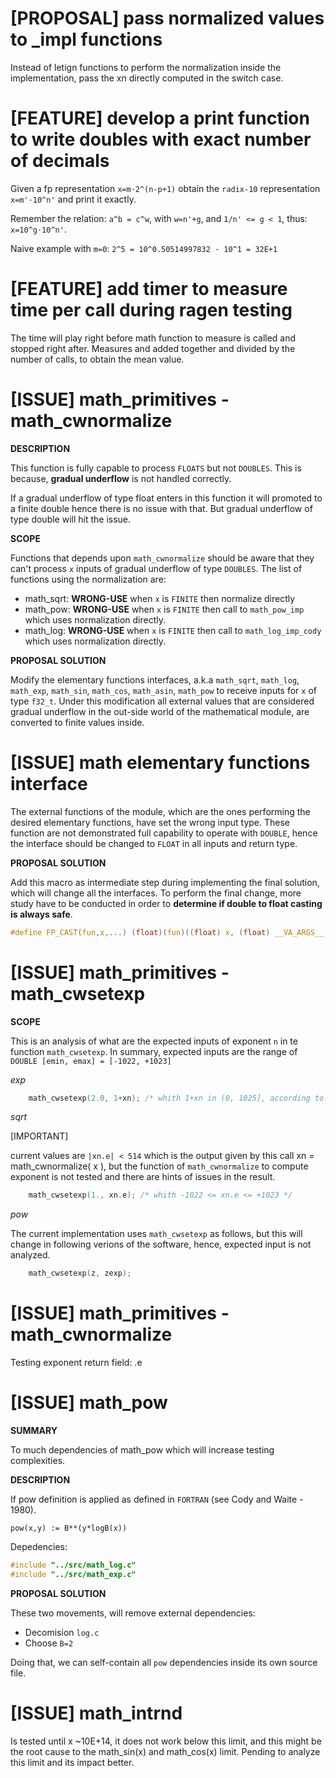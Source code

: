 # [PROPOSAL] pass normalized values to _impl functions

Instead of letign functions to perform the normalization inside the implementation, pass the xn directly computed in the switch case.

# [FEATURE] develop a print function to write doubles with exact number of decimals

Given a fp representation `x=m·2^(n-p+1)` obtain the `radix-10` representation `x=m'·10^n'` and print it exactly.

Remember the relation: `a^b = c^w`, with `w=n'+g`, and `1/n' <= g < 1`, thus: `x=10^g·10^n'`.

Naive example with `m=0`: `2^5 = 10^0.50514997832 · 10^1 = 32E+1`

# [FEATURE] add timer to measure time per call during ragen testing

The time will play right before math function to measure is called and stopped right after.
Measures and added together and divided by the number of calls, to obtain the mean value.

# [ISSUE] math_primitives - math_cwnormalize

__DESCRIPTION__

This function is fully capable to process `FLOATS` but not `DOUBLES`.
This is because, __gradual underflow__ is not handled correctly.

If a gradual underflow of type float enters in this function it will
promoted to a finite double hence there is no issue with that.
But gradual underflow of type double will hit the issue.

__SCOPE__

Functions that depends upon `math_cwnormalize` should be aware that they can't process `x` inputs of gradual underflow of type `DOUBLES`.
The list of functions using the normalization are:

-   math_sqrt: __WRONG-USE__ when `x` is `FINITE` then normalize directly
-   math_pow:  __WRONG-USE__ when `x` is `FINITE` then call to `math_pow_imp` which uses normalization directly.
-   math_log:  __WRONG-USE__ when `x` is `FINITE` then call to `math_log_imp_cody` which uses normalization directly.

__PROPOSAL SOLUTION__

Modify the elementary functions interfaces, a.k.a `math_sqrt`, `math_log`, `math_exp`, `math_sin`, `math_cos`, `math_asin`, `math_pow` to receive inputs for `x` of type `f32_t`.
Under this modification all external values that are considered gradual underflow in the out-side world of the mathematical module, are converted to
finite values inside.

# [ISSUE] math elementary functions interface

The external functions of the module, which are the ones performing the desired elementary functions, have set the wrong input type.
These function are not demonstrated full capability to operate with `DOUBLE`, hence the interface should be changed to `FLOAT` in all inputs and return type.

__PROPOSAL SOLUTION__

Add this macro as intermediate step during implementing the final solution, which will change all the interfaces.
To perform the final change, more study have to be conducted in order to __determine if double to float casting is always safe__.

```c
#define FP_CAST(fun,x,...) (float)(fun)((float) x, (float) __VA_ARGS__ )
```

# [ISSUE] math_primitives - math_cwsetexp

__SCOPE__

This is an analysis of what are the expected inputs of exponent `n` in te function `math_cwsetexp`.
In summary, expected inputs are the range of `DOUBLE [emin, emax] = [-1022, +1023]`

_exp_

```c
    math_cwsetexp(2.0, 1+xn); /* whith 1+xn in (0, 1025], according to: xn = (i16_t)(x*aln2 + 0.5)  */
```

_sqrt_

[IMPORTANT]

current values are `|xn.e| < 514` which is the output given by this call xn = math_cwnormalize( x ),
but the function of `math_cwnormalize` to compute exponent is not tested and there are hints of issues in the result.

```c
    math_cwsetexp(1., xn.e); /* whith -1022 <= xn.e <= +1023 */
```

_pow_

The current implementation uses `math_cwsetexp` as follows, but this will change in following verions of the software,
hence, expected input is not analyzed.

```c
    math_cwsetexp(z, zexp);
```

# [ISSUE] math_primitives - math_cwnormalize

Testing exponent return field: .e

# [ISSUE] math_pow

__SUMMARY__

To much dependencies of math_pow which will increase testing complexities.

__DESCRIPTION__

If pow definition is applied as defined in `FORTRAN` (see Cody and Waite - 1980).

`pow(x,y) := B**(y*logB(x))`

Depedencies:

```c
#include "../src/math_log.c"
#include "../src/math_exp.c"
```

__PROPOSAL SOLUTION__

These two movements, will remove external dependencies:

- Decomision `log.c`
- Choose `B=2`

Doing that, we can self-contain all `pow` dependencies inside its own source file.

# [ISSUE] math_intrnd

Is tested until x ~10E+14, it does not work below this limit, and this might be the root cause to the math_sin(x) and math_cos(x) limit.
Pending to analyze this limit and its impact better.
